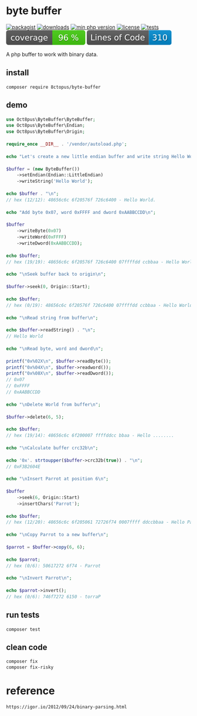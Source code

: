 # byte buffer

[![packagist](http://poser.pugx.org/8ctopus/byte-buffer/v)](https://packagist.org/packages/8ctopus/byte-buffer)
[![downloads](http://poser.pugx.org/8ctopus/byte-buffer/downloads)](https://packagist.org/packages/8ctopus/byte-buffer)
[![min php version](http://poser.pugx.org/8ctopus/byte-buffer/require/php)](https://packagist.org/packages/8ctopus/byte-buffer)
[![license](http://poser.pugx.org/8ctopus/byte-buffer/license)](https://packagist.org/packages/8ctopus/byte-buffer)
[![tests](https://github.com/8ctopus/byte-buffer/actions/workflows/tests.yml/badge.svg)](https://github.com/8ctopus/byte-buffer/actions/workflows/tests.yml)
![code coverage badge](https://raw.githubusercontent.com/8ctopus/byte-buffer/image-data/coverage.svg)
![lines of code](https://raw.githubusercontent.com/8ctopus/byte-buffer/image-data/lines.svg)

A php buffer to work with binary data.

## install

    composer require 8ctopus/byte-buffer

## demo

```php
use Oct8pus\ByteBuffer\ByteBuffer;
use Oct8pus\ByteBuffer\Endian;
use Oct8pus\ByteBuffer\Origin;

require_once __DIR__ . '/vendor/autoload.php';

echo "Let's create a new little endian buffer and write string Hello World\n";

$buffer = (new ByteBuffer())
    ->setEndian(Endian::LittleEndian)
    ->writeString('Hello World');

echo $buffer . "\n";
// hex (12/12): 48656c6c 6f20576f 726c6400 - Hello World.

echo "Add byte 0x07, word 0xFFFF and dword 0xAABBCCDD\n";

$buffer
    ->writeByte(0x07)
    ->writeWord(0xFFFF)
    ->writeDword(0xAABBCCDD);

echo $buffer;
// hex (19/19): 48656c6c 6f20576f 726c6400 07ffffdd ccbbaa - Hello World........

echo "\nSeek buffer back to origin\n";

$buffer->seek(0, Origin::Start);

echo $buffer;
// hex (0/19): 48656c6c 6f20576f 726c6400 07ffffdd ccbbaa - Hello World........

echo "\nRead string from buffer\n";

echo $buffer->readString() . "\n";
// Hello World

echo "\nRead byte, word and dword\n";

printf("0x%02X\n", $buffer->readByte());
printf("0x%04X\n", $buffer->readword());
printf("0x%08X\n", $buffer->readDword());
// 0x07
// 0xFFFF
// 0xAABBCCDD

echo "\nDelete World from buffer\n";

$buffer->delete(6, 5);

echo $buffer;
// hex (19/14): 48656c6c 6f200007 ffffddcc bbaa - Hello ........

echo "\nCalculate buffer crc32b\n";

echo '0x'. strtoupper($buffer->crc32b(true)) . "\n";
// 0xF3B2604E

echo "\nInsert Parrot at position 6\n";

$buffer
    ->seek(6, Origin::Start)
    ->insertChars('Parrot');

echo $buffer;
// hex (12/20): 48656c6c 6f205061 72726f74 0007ffff ddccbbaa - Hello Parrot........

echo "\nCopy Parrot to a new buffer\n";

$parrot = $buffer->copy(6, 6);

echo $parrot;
// hex (0/6): 50617272 6f74 - Parrot

echo "\nInvert Parrot\n";

echo $parrot->invert();
// hex (0/6): 746f7272 6150 - torraP
```

## run tests

    composer test

## clean code

    composer fix
    composer fix-risky

# reference

    https://igor.io/2012/09/24/binary-parsing.html
